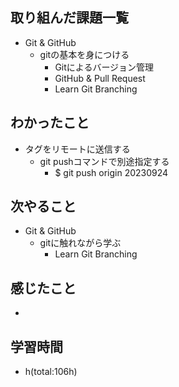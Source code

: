 ## 取り組んだ課題一覧
- Git & GitHub
    - gitの基本を身につける
        - Gitによるバージョン管理
        - GitHub & Pull Request
        - Learn Git Branching

## わかったこと
- タグをリモートに送信する
    - git pushコマンドで別途指定する
        - $ git push origin 20230924

## 次やること
- Git & GitHub
    - gitに触れながら学ぶ
        - Learn Git Branching

## 感じたこと
- 

## 学習時間
- h(total:106h)
